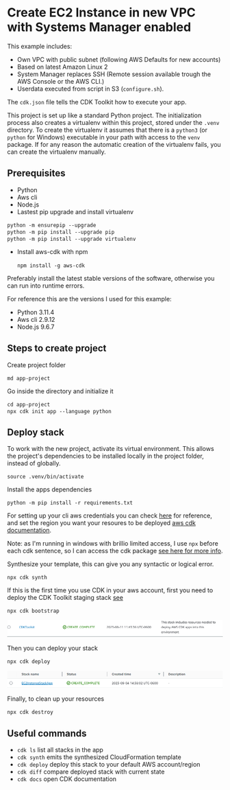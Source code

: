 
# Create EC2 Instance in new VPC with Systems Manager enabled

This example includes:

* Own VPC with public subnet (following AWS Defaults for new accounts)
* Based on latest Amazon Linux 2
* System Manager replaces SSH (Remote session available trough the AWS Console or the AWS CLI.)
* Userdata executed from script in S3 (`configure.sh`).

The `cdk.json` file tells the CDK Toolkit how to execute your app.

This project is set up like a standard Python project.  The initialization
process also creates a virtualenv within this project, stored under the `.venv`
directory.  To create the virtualenv it assumes that there is a `python3`
(or `python` for Windows) executable in your path with access to the `venv`
package. If for any reason the automatic creation of the virtualenv fails,
you can create the virtualenv manually.

## Prerequisites

* Python
* Aws cli
* Node.js
* Lastest pip upgrade and install virtualenv
```
python -m ensurepip --upgrade
python -m pip install --upgrade pip
python -m pip install --upgrade virtualenv
```
* Install aws-cdk with npm

    `npm install -g aws-cdk`

Preferably install the latest stable versions of the software, otherwise you can run into runtime errors.

For reference this are the versions I used for this example:

* Python 3.11.4
* Aws cli 2.9.12
* Node.js 9.6.7

## Steps to create project

Create project folder

```
md app-project
```

Go inside the directory and initialize it

```
cd app-project
npx cdk init app --language python
```

## Deploy stack

To work with the new project, activate its virtual environment. This allows the project's dependencies to be installed locally in the project folder, instead of globally.

```
source .venv/bin/activate
```

Install the apps dependencies

```
python -m pip install -r requirements.txt
```

For setting up your cli aws credentials you can check [here](https://docs.aws.amazon.com/cli/latest/userguide/cli-chap-configure.html) for reference, and set the region you want your resoures to be deployed [aws cdk documentation](https://docs.aws.amazon.com/cdk/v2/guide/cli.html#cli-environment).

Note: as I'm running in windows with brillio limited access, I use ``npx`` before each cdk sentence, so I can access the cdk package [see here for more info](https://docs.aws.amazon.com/cdk/v2/guide/work-with-cdk-javascript.html#typescript-local).

Synthesize your template, this can give you any syntactic or logical error.

```
npx cdk synth
```

If this is the first time you use CDK in your aws account, first you need to deploy the CDK Toolkit staging stack [see](https://docs.aws.amazon.com/cdk/v2/guide/bootstrapping.html)

```
npx cdk bootstrap
```

![alt text](imgs/ss1.png)

Then you can deploy your stack

```
npx cdk deploy
```

![alt text](imgs/ss2.png)


Finally, to clean up your resources

```
npx cdk destroy
```


## Useful commands

 * `cdk ls`          list all stacks in the app
 * `cdk synth`       emits the synthesized CloudFormation template
 * `cdk deploy`      deploy this stack to your default AWS account/region
 * `cdk diff`        compare deployed stack with current state
 * `cdk docs`        open CDK documentation

